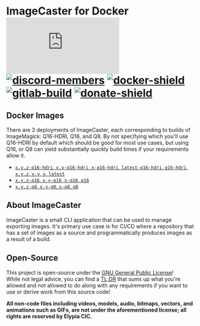 # ImageCaster for Docker [![matrix-members]][matrix] [![discord-members]][discord] [![docker-shield]][docker] [![gitlab-build]][gitlab] [![donate-shield]][elypia-donate]
## Docker Images
There are 3 deployments of ImageCaster, each corresponding to builds of
ImageMagick: Q16-HDRI, Q16, and Q8. By not specifying which you'll use
Q16-HDRI by default which should be good for most use cases, but using
Q16, or Q8 can yield substantially quickly build times if your
requirements allow it.

* [`x.y.z-q16-hdri`, `x.y-q16-hdri`, `x-q16-hdri`, `latest-q16-hdri`, `q16-hdri`, `x.y.z`, `x.y`, `x`, `latest`][q16-hdri]
* [`x.y.z-q16`, `x.y-q16`, `x-q16`, `q16`][q16]
* [`x.y.z-q8`, `x.y-q8`, `x-q8`, `q8`][q8]

## About ImageCaster
ImageCaster is a small CLI application that can be used to manage
exporting images. It's primary use case is for CI/CD where a
repository that has a set of images as a source and programmatically
produces images as a result of a build.

## Open-Source
This project is open-source under the [GNU General Public License]!  
While not legal advice, you can find a [TL;DR] that sums up what
you're allowed and not allowed to do along with any requirements if you
want to use or derive work from this source code!  

**All non-code files including videos, models, audio, bitmaps, vectors, and 
animations such as GIFs, are not under the aforementioned license; all rights
are reserved by Elypia CIC.** 

[q16-hdri]: https://gitlab.com/Elypia/docker-imagecaster/blob/master/q16-hdri/Dockerfile "Dockerfile for Q16-HDRI Builds"
[q16]: https://gitlab.com/Elypia/docker-imagecaster/blob/master/q16/Dockerfile "Dockerfile for Q16 Builds"
[q8]: https://gitlab.com/Elypia/docker-imagecaster/blob/master/q8/Dockerfile "Dockerfile for Q8 Builds"

[matrix]: https://matrix.to/#/+elypia:matrix.org "Matrix Invite"
[discord]: https://discordapp.com/invite/hprGMaM "Discord Invite"
[docker]: https://hub.docker.com/r/elypia/imagecaster "ImageCaster on Docker"
[gitlab]: https://gitlab.com/Elypia/docker-imagecaster/commits/master "Repository on GitLab"
[elypia-donate]: https://elypia.org/donate "Donate to Elypia"
[GNU General Public License]: https://www.gnu.org/licenses/gpl-3.0.en.html "GPL"
[TL;DR]: https://tldrlegal.com/license/gnu-general-public-license-v3-(gpl-3) "TL;DR of GPL"

[matrix-members]: https://img.shields.io/matrix/elypia-general:matrix.org?logo=matrix "Matrix Shield"
[discord-members]: https://discordapp.com/api/guilds/184657525990359041/widget.png "Discord Shield"
[docker-shield]: https://img.shields.io/docker/pulls/elypia/imagecaster?logo=docker "Docker Shield"
[gitlab-build]: https://gitlab.com/Elypia/docker-imagecaster/badges/master/pipeline.svg "GitLab Build Shield"
[donate-shield]: https://img.shields.io/badge/Elypia-Donate-blueviolet "Donate Shield"
